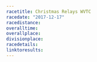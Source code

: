 ```yaml
---
racetitle: Christmas Relays WVTC
racedate: "2017-12-17"
racedistance: 
overalltime:
overallplace: 
divisionplace: 
racedetails:
linktoresults:
---
```


